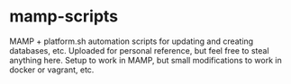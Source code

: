 # mamp-scripts
MAMP + platform.sh automation scripts for updating and creating databases, etc. Uploaded for personal reference, but feel free to steal anything here. Setup to work in MAMP, but small modifications to work in docker or vagrant, etc.

